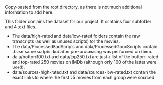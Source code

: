 Copy-pasted from the root directory, as there is not much additional information to add here.

This folder contains the dataset for our project. It contains four subfolder and 4 text files.
- The data/high-rated and data/low-rated folders contain the raw transcripts (as well as unused scripts) for the movies.
- The data/ProcessedBadScripts and data/ProcessedGoodScripts contain those same scripts, but after pre-processing was performed on them.
- data/bottom100.txt and data/top250.txt are just a list of the bottom-rated and top-rated 250 movies on IMDb (although only 100 of the latter were used).
- data/sources-high-rated.txt and data/sources-low-rated.txt contain the exact links to where the first 25 movies from each group were sourced.
